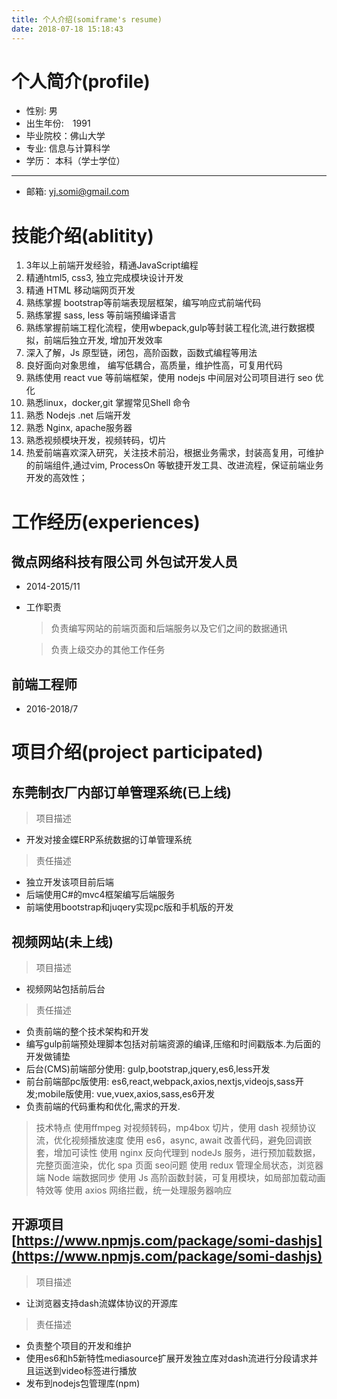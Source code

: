 ```yaml
---
title: 个人介绍(somiframe's resume)
date: 2018-07-18 15:18:43
---
```


# 个人简介(profile)

* 性别: 男
* 出生年份:　1991
* 毕业院校：佛山大学
* 专业: 信息与计算科学
* 学历： 本科（学士学位）
----
* 邮箱: yj.somi@gmail.com


# 技能介绍(ablitity)

1. 3年以上前端开发经验，精通JavaScript编程
2. 精通html5, css3, 独立完成模块设计开发
3. 精通 HTML 移动端网页开发
4. 熟练掌握 bootstrap等前端表现层框架，编写响应式前端代码
5. 熟练掌握 sass, less 等前端预编译语言
6. 熟练掌握前端工程化流程，使用wbepack,gulp等封装工程化流,进行数据模拟，前端后独立开发, 增加开发效率
7. 深入了解，Js 原型链，闭包，高阶函数，函数式编程等用法
8. 良好面向对象思维， 编写低耦合，高质量，维护性高，可复用代码
9. 熟练使用 react vue 等前端框架，使用 nodejs 中间层对公司项目进行 seo 优化
10. 熟悉linux，docker,git 掌握常见Shell 命令
11. 熟悉 Nodejs .net 后端开发
12. 熟悉 Nginx, apache服务器
13. 熟悉视频模块开发，视频转码，切片
14. 热爱前端喜欢深入研究，关注技术前沿，根据业务需求，封装高复用，可维护的前端组件,通过vim, ProcessOn 等敏捷开发工具、改进流程，保证前端业务开发的高效性；

# 工作经历(experiences)

## 微点网络科技有限公司  外包试开发人员

* 2014-2015/11
* 工作职责
    > 负责编写网站的前端页面和后端服务以及它们之间的数据通讯

    > 负责上级交办的其他工作任务

## 前端工程师
* 2016-2018/7



# 项目介绍(project participated)

##  东莞制衣厂内部订单管理系统(已上线)
> 项目描述
* 开发对接金蝶ERP系统数据的订单管理系统

> 责任描述
*  独立开发该项目前后端
* 后端使用C#的mvc4框架编写后端服务
* 前端使用bootstrap和juqery实现pc版和手机版的开发

## 视频网站(未上线)

> 项目描述
*  视频网站包括前后台
> 责任描述
* 负责前端的整个技术架构和开发
* 编写gulp前端预处理脚本包括对前端资源的编译,压缩和时间戳版本.为后面的开发做铺垫
* 后台(CMS)前端部分使用: gulp,bootstrap,jquery,es6,less开发
* 前台前端部pc版使用: es6,react,webpack,axios,nextjs,videojs,sass开发;mobile版使用: vue,vuex,axios,sass,es6开发
* 负责前端的代码重构和优化,需求的开发.

> 技术特点
使用ffmpeg 对视频转码，mp4box 切片，使用 dash 视频协议流，优化视频播放速度
使用 es6，async, await 改善代码，避免回调嵌套，增加可读性
使用 nginx 反向代理到 nodeJs 服务，进行预加载数据，完整页面渲染，优化 spa 页面 seo问题
使用 redux 管理全局状态，浏览器端 Node 端数据同步
使用 Js 高阶函数封装，可复用模块，如局部加载动画特效等
使用 axios 网络拦截，统一处理服务器响应

## 开源项目 [https://www.npmjs.com/package/somi-dashjs](https://www.npmjs.com/package/somi-dashjs)

> 项目描述
* 让浏览器支持dash流媒体协议的开源库
> 责任描述
* 负责整个项目的开发和维护
* 使用es6和h5新特性mediasource扩展开发独立库对dash流进行分段请求并且运送到video标签进行播放
* 发布到nodejs包管理库(npm)
